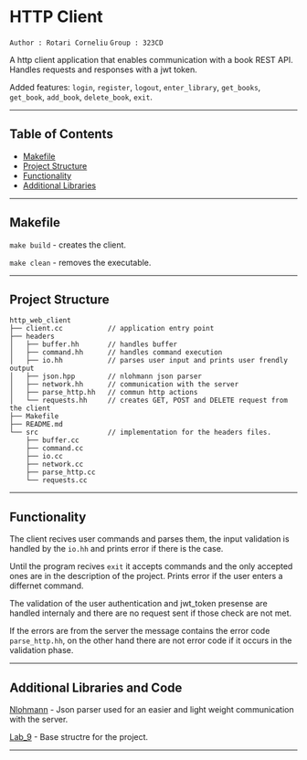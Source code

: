 # HTTP Client

`Author : Rotari Corneliu` `Group : 323CD`

A http client application that enables communication with a book REST API.
Handles requests and responses with a jwt token.

Added features: `login`, `register`, `logout`, `enter_library`,  `get_books`, `get_book`, `add_book`, `delete_book`, `exit`.

***

## Table of Contents

- [Makefile](#makefile)
- [Project Structure](#project-structure)
- [Functionality](#functionality)
- [Additional Libraries](#additional-libraries-and-code)

***

## Makefile

`make build` - creates the client.

`make clean` - removes the executable.

***

## Project Structure

```tree
http_web_client
├── client.cc           // application entry point
├── headers
│   ├── buffer.hh       // handles buffer
│   ├── command.hh      // handles command execution
│   ├── io.hh           // parses user input and prints user frendly output
│   ├── json.hpp        // nlohmann json parser
│   ├── network.hh      // communication with the server
│   ├── parse_http.hh   // commun http actions
│   └── requests.hh     // creates GET, POST and DELETE request from the client
├── Makefile
├── README.md
└── src                 // implementation for the headers files.
    ├── buffer.cc
    ├── command.cc
    ├── io.cc
    ├── network.cc
    ├── parse_http.cc
    └── requests.cc
```

***

## Functionality

The client recives user commands and parses them, the input validation is handled by the `io.hh` and prints error if there is the case.

Until the program recives `exit` it accepts commands and the only accepted ones are in the description of the project. Prints error if the user enters a differnet command.

The validation of the user authentication and jwt_token presense are handled internaly and there are no request sent if those check are not met.

If the errors are from the server the message contains the error code `parse_http.hh`, on the other hand there are not error code if it occurs in the validation phase.

***

## Additional Libraries and Code

[Nlohmann](https://json.nlohmann.me/) - Json parser used for an easier and light weight communication with the server.

[Lab_9](https://gitlab.cs.pub.ro/pcom/pcom-laboratoare-public/-/tree/master/lab9) - Base structre for the project.

***
